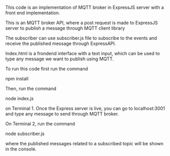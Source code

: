 This code is an implementation of MQTT broker in ExpressJS server with a front end implementation. 

This is an MQTT broker API, where a post request is made to ExpressJS server to publish a message through MQTT client library

The subscriber can use subscriber.js file to subscribe to the events and receive the published message through ExpressAPI.

Index.html is a frondend interface with a text input, which can be used to type any message we want to publish using MQTT. 

To run this code first run the command 

npm install

Then, run the command 

node index.js

on Terminal 1. Once the Express server is live, you can go to localhost:3001 and type any message to send through MQTT broker.

On Terminal 2, run the command

node subscriber.js 

where the published messages related to a subscribed topic will be shown in the console. 
